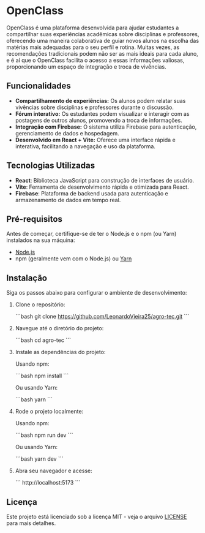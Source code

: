 # OpenClass

OpenClass é uma plataforma desenvolvida para ajudar estudantes a compartilhar suas experiências acadêmicas sobre disciplinas e professores, oferecendo uma maneira colaborativa de guiar novos alunos na escolha das matérias mais adequadas para o seu perfil e rotina. Muitas vezes, as recomendações tradicionais podem não ser as mais ideais para cada aluno, e é aí que o OpenClass facilita o acesso a essas informações valiosas, proporcionando um espaço de integração e troca de vivências.

## Funcionalidades

- **Compartilhamento de experiências:** Os alunos podem relatar suas vivências sobre disciplinas e professores durante o discussão.
- **Fórum interativo:** Os estudantes podem visualizar e interagir com as postagens de outros alunos, promovendo a troca de informações.
- **Integração com Firebase:** O sistema utiliza Firebase para autenticação, gerenciamento de dados e hospedagem.
- **Desenvolvido em React + Vite:** Oferece uma interface rápida e interativa, facilitando a navegação e uso da plataforma.

## Tecnologias Utilizadas

- **React**: Biblioteca JavaScript para construção de interfaces de usuário.
- **Vite**: Ferramenta de desenvolvimento rápida e otimizada para React.
- **Firebase**: Plataforma de backend usada para autenticação e armazenamento de dados em tempo real.

## Pré-requisitos

Antes de começar, certifique-se de ter o Node.js e o npm (ou Yarn) instalados na sua máquina:

- [Node.js](https://nodejs.org/)
- npm (geralmente vem com o Node.js) ou [Yarn](https://yarnpkg.com/)

## Instalação

Siga os passos abaixo para configurar o ambiente de desenvolvimento:

1. Clone o repositório:

   \`\`\`bash
   git clone https://github.com/LeonardoVieira25/agro-tec.git
   \`\`\`

2. Navegue até o diretório do projeto:

   \`\`\`bash
   cd agro-tec
   \`\`\`

3. Instale as dependências do projeto:

   Usando npm:

   \`\`\`bash
   npm install
   \`\`\`

   Ou usando Yarn:

   \`\`\`bash
   yarn
   \`\`\`

5. Rode o projeto localmente:

   Usando npm:

   \`\`\`bash
   npm run dev
   \`\`\`

   Ou usando Yarn:

   \`\`\`bash
   yarn dev
   \`\`\`

6. Abra seu navegador e acesse:

   \`\`\`
   http://localhost:5173
   \`\`\`


## Licença

Este projeto está licenciado sob a licença MIT - veja o arquivo [LICENSE](LICENSE) para mais detalhes.
